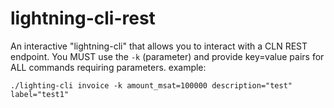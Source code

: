 # lightning-cli-rest

An interactive "lightning-cli" that allows you to interact with a CLN REST endpoint. You MUST use the `-k` (parameter) and provide key=value pairs for ALL commands requiring parameters. example:

```
./lighting-cli invoice -k amount_msat=100000 description="test" label="test1"
```